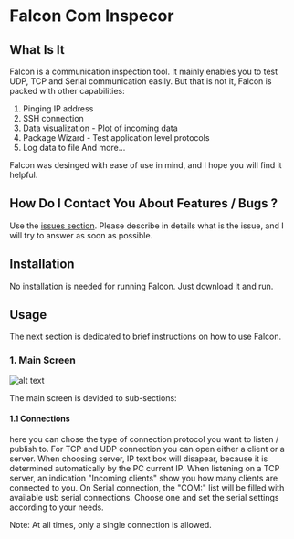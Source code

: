 # Falcon Com Inspecor

## What Is It
Falcon is a communication inspection tool. It mainly enables you to test UDP, TCP and Serial communication easily. But that is not it, Falcon is packed with other capabilities:
1. Pinging IP address
2. SSH connection
3. Data visualization - Plot of incoming data
4. Package Wizard - Test application level protocols
5. Log data to file
And more...

Falcon was desinged with ease of use in mind, and I hope you will find it helpful.

## How Do I Contact You About Features / Bugs ? 
Use the [issues section](https://github.com/elhayra/falcon-com-inspector/issues). Please describe in details what is the issue, and I will try to answer as soon as possible.

## Installation
No installation is needed for running Falcon. Just download it and run.

## Usage

The next section is dedicated to brief instructions on how to use Falcon.

### 1. Main Screen

![alt text](https://github.com/elhayra/falcon-com-inspector/blob/master/doc_images/first_impression.JPG "Main Screen")

The main screen is devided to sub-sections:

#### 1.1 Connections

here you can chose the type of connection protocol you want to listen / publish to. For TCP and UDP connection you can open either a client or a server. When choosing server, IP text box will disapear, because it is determined automatically by the PC current IP.
When listening on a TCP server, an indication "Incoming clients" show you how many clients are connected to you.
On Serial connection, the "COM:" list will be filled with available usb serial connections. Choose one and set the serial settings according to your needs.

Note: At all times, only a single connection is allowed.
